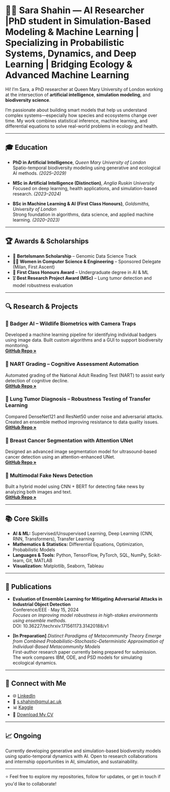 # 👩‍💻 Sara Shahin — AI Researcher |PhD student in Simulation-Based Modeling & Machine Learning | Specializing in Probabilistic Systems, Dynamics, and Deep Learning | Bridging Ecology & Advanced Machine Learning

Hi! I’m Sara, a PhD researcher at Queen Mary University of London working at the intersection of **artificial intelligence**, **simulation modeling**, and **biodiversity science**.

I’m passionate about building smart models that help us understand complex systems—especially how species and ecosystems change over time. My work combines statistical inference, machine learning, and differential equations to solve real-world problems in ecology and health.

---

## 🎓 Education

- **PhD in Artificial Intelligence**, *Queen Mary University of London*  
  Spatio-temporal biodiversity modeling using generative and ecological AI methods. *(2025–2029)*

- **MSc in Artificial Intelligence (Distinction)**, *Anglia Ruskin University*  
  Focused on deep learning, health applications, and simulation-based research. *(2023–2024)*

- **BSc in Machine Learning & AI (First Class Honours)**, *Goldsmiths, University of London*  
  Strong foundation in algorithms, data science, and applied machine learning. *(2020–2023)*

---

## 🏆 Awards & Scholarships

- 🧬 **Bertelsmann Scholarship** – Genomic Data Science Track  
- 👩‍💻 **Women in Computer Science & Engineering** – Sponsored Delegate (Milan, First Ascent)  
- 🏅 **First Class Honours Award** – Undergraduate degree in AI & ML  
- 🎖️ **Best Research Project Award (MSc)** – Lung tumor detection and model robustness evaluation

---

## 🔍 Research & Projects

### 🐾 Badger AI – Wildlife Biometrics with Camera Traps
Developed a machine learning pipeline for identifying individual badgers using image data. Built custom algorithms and a GUI to support biodiversity monitoring.  
**[GitHub Repo »](https://github.com/sarashahin/Badger_AI)**

### 🧠 NART Grading – Cognitive Assessment Automation
Automated grading of the National Adult Reading Test (NART) to assist early detection of cognitive decline.  
**[GitHub Repo »](https://github.com/sarashahin/Automate-Grading-Test-NART)**

### 🩻 Lung Tumor Diagnosis – Robustness Testing of Transfer Learning
Compared DenseNet121 and ResNet50 under noise and adversarial attacks. Created an ensemble method improving resistance to data quality issues.  
**[GitHub Repo »](https://github.com/sarashahin/ML_Research)**

### 🧬 Breast Cancer Segmentation with Attention UNet
Designed an advanced image segmentation model for ultrasound-based cancer detection using an attention-enhanced UNet.  
**[GitHub Repo »](https://github.com/sarashahin/Breast_Cancer_Detection_Attention-UNet_Segmentatio)**

### 🤖 Multimodal Fake News Detection
Built a hybrid model using CNN + BERT for detecting fake news by analyzing both images and text.  
**[GitHub Repo »](https://github.com/sarashahin/Multimodal-Fake-News-Detection)**

---

## 📚 Core Skills

- **AI & ML:** Supervised/Unsupervised Learning, Deep Learning (CNN, RNN, Transformers), Transfer Learning
- **Mathematics & Statistics:** Differential Equations, Optimization, Probabilistic Models
- **Languages & Tools:** Python, TensorFlow, PyTorch, SQL, NumPy, Scikit-learn, Git, MATLAB
- **Visualization:** Matplotlib, Seaborn, Tableau

---

## 📄 Publications

- **Evaluation of Ensemble Learning for Mitigating Adversarial Attacks in Industrial Object Detection**  
  Conference/EEE · May 15, 2024  
  _Focuses on improving model robustness in high-stakes environments using ensemble methods._  
  DOI: 10.36227/techrxiv.171561173.31420188/v1

- **[In Preparation]** *Distinct Paradigms of Metacommunity Theory Emerge from Combined Probabilistic–Stochastic–Deterministic Approximation of Individual-Based Metacommunity Models*  
  First-author research paper currently being prepared for submission. The work compares IBM, ODE, and PSD models for simulating ecological dynamics.



---

## 📌 Connect with Me

- 🌐 [LinkedIn](https://www.linkedin.com/in/sara-shahin-3a842929/)
- 📧 s.shahin@qmul.ac.uk
- 📊 [Kaggle](https://www.kaggle.com/sarashahin)
- 💼 [Download My CV](https://github.com/sarashahin/Sara-Shahin/blob/main/Profile.pdf)

---

## 📈 Ongoing

Currently developing generative and simulation-based biodiversity models using spatio-temporal dynamics with AI. Open to research collaborations and internship opportunities in AI, simulation, and sustainability.

---

⭐ Feel free to explore my repositories, follow for updates, or get in touch if you'd like to collaborate!

